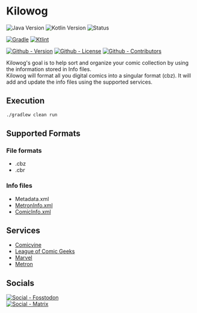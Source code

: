 # Kilowog

![Java Version](https://img.shields.io/badge/Temurin-17-green?style=flat-square&logo=eclipse-adoptium)
![Kotlin Version](https://img.shields.io/badge/Kotlin-1.9.22-green?style=flat-square&logo=kotlin)
![Status](https://img.shields.io/badge/Status-Beta-yellowgreen?style=flat-square)

[![Gradle](https://img.shields.io/badge/Gradle-8.6-informational?style=flat-square&logo=gradle)](https://github.com/gradle/gradle)
[![Ktlint](https://img.shields.io/badge/Ktlint-1.1.1-informational?style=flat-square)](https://github.com/pinterest/ktlint)

[![Github - Version](https://img.shields.io/github/v/tag/Buried-In-Code/Kilowog?logo=Github&label=Version&style=flat-square)](https://github.com/Buried-In-Code/Kilowog/tags)
[![Github - License](https://img.shields.io/github/license/Buried-In-Code/Kilowog?logo=Github&label=License&style=flat-square)](https://opensource.org/licenses/MIT)
[![Github - Contributors](https://img.shields.io/github/contributors/Buried-In-Code/Kilowog?logo=Github&label=Contributors&style=flat-square)](https://github.com/Buried-In-Code/Kilowog/graphs/contributors)

Kilowog's goal is to help sort and organize your comic collection by using the information stored in Info files.\
Kilowog will format all you digital comics into a singular format (cbz).
It will add and update the info files using the supported services.

## Execution

```bash
./gradlew clean run
```

## Supported Formats

### File formats

- .cbz
- .cbr

### Info files

- Metadata.xml
- [MetronInfo.xml](https://github.com/Metron-Project/metroninfo)
- [ComicInfo.xml](https://github.com/anansi-project/comicinfo)

## Services

- [Comicvine](https://comicvine.gamespot.com)
- [League of Comic Geeks](https://leagueofcomicgeeks.com)
- [Marvel](https://marvel.com/comics)
- [Metron](https://metron.cloud)

## Socials

[![Social - Fosstodon](https://img.shields.io/badge/%40BuriedInCode-teal?label=Fosstodon&logo=mastodon&style=for-the-badge)](https://fosstodon.org/@BuriedInCode)\
[![Social - Matrix](https://img.shields.io/badge/%23The--Dev--Environment-teal?label=Matrix&logo=matrix&style=for-the-badge)](https://matrix.to/#/#The-Dev-Environment:matrix.org)
